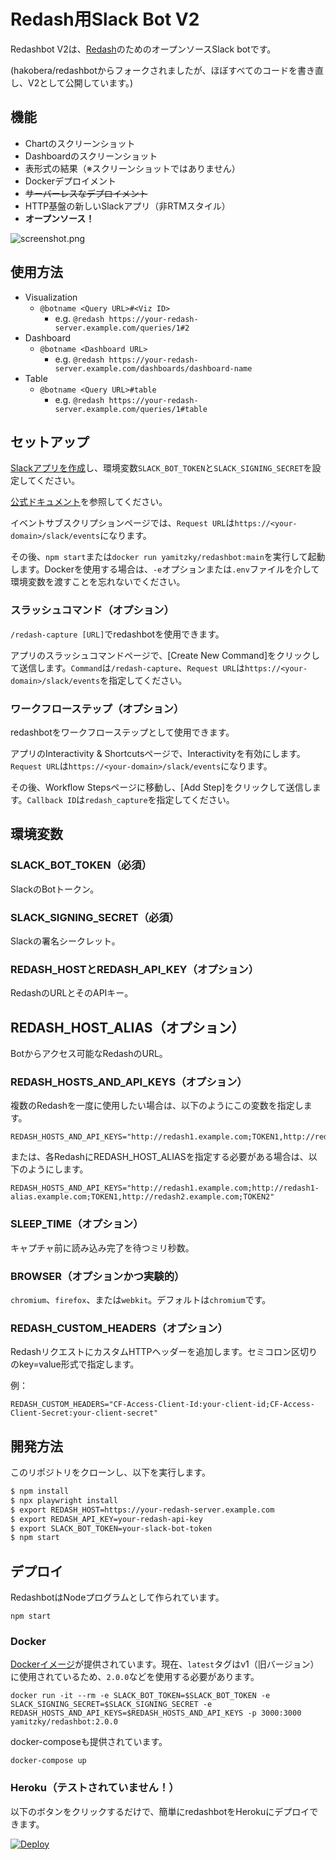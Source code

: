 # Redash用Slack Bot V2

Redashbot V2は、[Redash](https://redash.io)のためのオープンソースSlack botです。

(hakobera/redashbotからフォークされましたが、ほぼすべてのコードを書き直し、V2として公開しています。)

## 機能

- Chartのスクリーンショット
- Dashboardのスクリーンショット
- 表形式の結果（※スクリーンショットではありません）
- Dockerデプロイメント
- <s>サーバーレスなデプロイメント</s>
- HTTP基盤の新しいSlackアプリ（非RTMスタイル）
- **オープンソース！**

![screenshot.png](./images/screenshot.png)

## 使用方法

- Visualization
  - `@botname <Query URL>#<Viz ID>`
    - e.g. `@redash https://your-redash-server.example.com/queries/1#2`
- Dashboard
  - `@botname <Dashboard URL>`
    - e.g. `@redash https://your-redash-server.example.com/dashboards/dashboard-name`
- Table
  - `@botname <Query URL>#table`
    - e.g. `@redash https://your-redash-server.example.com/queries/1#table`
    

## セットアップ

[Slackアプリを作成](https://api.slack.com/apps/)し、環境変数`SLACK_BOT_TOKEN`と`SLACK_SIGNING_SECRET`を設定してください。

[公式ドキュメント](https://slack.dev/bolt-js/tutorial/getting-started#create-an-app)を参照してください。

イベントサブスクリプションページでは、`Request URL`は`https://<your-domain>/slack/events`になります。

その後、`npm start`または`docker run yamitzky/redashbot:main`を実行して起動します。Dockerを使用する場合は、`-e`オプションまたは`.env`ファイルを介して環境変数を渡すことを忘れないでください。

### スラッシュコマンド（オプション）

`/redash-capture [URL]`でredashbotを使用できます。

アプリのスラッシュコマンドページで、[Create New Command]をクリックして送信します。`Command`は`/redash-capture`、`Request URL`は`https://<your-domain>/slack/events`を指定してください。

### ワークフローステップ（オプション）

redashbotをワークフローステップとして使用できます。

アプリのInteractivity & Shortcutsページで、Interactivityを有効にします。`Request URL`は`https://<your-domain>/slack/events`になります。

その後、Workflow Stepsページに移動し、[Add Step]をクリックして送信します。`Callback ID`は`redash_capture`を指定してください。

## 環境変数

### SLACK_BOT_TOKEN（必須）

SlackのBotトークン。

### SLACK_SIGNING_SECRET（必須）

Slackの署名シークレット。

### REDASH_HOSTとREDASH_API_KEY（オプション）

RedashのURLとそのAPIキー。

## REDASH_HOST_ALIAS（オプション）

Botからアクセス可能なRedashのURL。

### REDASH_HOSTS_AND_API_KEYS（オプション）

複数のRedashを一度に使用したい場合は、以下のようにこの変数を指定します。

```
REDASH_HOSTS_AND_API_KEYS="http://redash1.example.com;TOKEN1,http://redash2.example.com;TOKEN2"
```

または、各RedashにREDASH_HOST_ALIASを指定する必要がある場合は、以下のようにします。

```
REDASH_HOSTS_AND_API_KEYS="http://redash1.example.com;http://redash1-alias.example.com;TOKEN1,http://redash2.example.com;TOKEN2"
```

### SLEEP_TIME（オプション）

キャプチャ前に読み込み完了を待つミリ秒数。

### BROWSER（オプションかつ実験的）

`chromium`、`firefox`、または`webkit`。デフォルトは`chromium`です。

### REDASH_CUSTOM_HEADERS（オプション）

RedashリクエストにカスタムHTTPヘッダーを追加します。セミコロン区切りのkey=value形式で指定します。

例：
```
REDASH_CUSTOM_HEADERS="CF-Access-Client-Id:your-client-id;CF-Access-Client-Secret:your-client-secret"
```

## 開発方法

このリポジトリをクローンし、以下を実行します。

```bash
$ npm install
$ npx playwright install 
$ export REDASH_HOST=https://your-redash-server.example.com
$ export REDASH_API_KEY=your-redash-api-key
$ export SLACK_BOT_TOKEN=your-slack-bot-token
$ npm start
```

## デプロイ

RedashbotはNodeプログラムとして作られています。

```
npm start
```

### Docker

[Dockerイメージ](https://hub.docker.com/r/yamitzky/redashbot)が提供されています。現在、`latest`タグはv1（旧バージョン）に使用されているため、`2.0.0`などを使用する必要があります。

```
docker run -it --rm -e SLACK_BOT_TOKEN=$SLACK_BOT_TOKEN -e SLACK_SIGNING_SECRET=$SLACK_SIGNING_SECRET -e REDASH_HOSTS_AND_API_KEYS=$REDASH_HOSTS_AND_API_KEYS -p 3000:3000 yamitzky/redashbot:2.0.0
```

docker-composeも提供されています。

```
docker-compose up
```

### Heroku（テストされていません！）

以下のボタンをクリックするだけで、簡単にredashbotをHerokuにデプロイできます。

[![Deploy](https://www.herokucdn.com/deploy/button.svg)](https://heroku.com/deploy)
